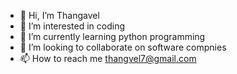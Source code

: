 - 👋 Hi, I’m Thangavel
- 👀 I’m interested in coding
- 🌱 I’m currently learning python programming
- 💞️ I’m looking to collaborate on software compnies
- 📫 How to reach me thangvel7@gmail.com
